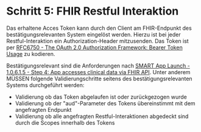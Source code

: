 # Schritt 5: FHIR Restful Interaktion

Das erhaltene Acces Token kann durch den Client am FHIR-Endpunkt des bestätigungsrelevanten System eingelöst werden. Hierzu ist bei jeder Restful-Interaktion ein Authorization-Header mitzusenden. Das Token ist per [RFC6750 -  The OAuth 2.0 Authorization Framework: Bearer Token Usage](https://datatracker.ietf.org/doc/html/rfc6750) zu kodieren.

Bestätigungsrelevant sind die Anforderungen nach [SMART App Launch - 1.0.6.1.5 - Step 4: App accesses clinical data via FHIR API](http://build.fhir.org/ig/HL7/smart-app-launch/index.html#step-4-app-accesses-clinical-data-via-fhir-api). Unter anderem MÜSSEN folgende Validierungschritte seitens des bestätigungsrelevanten Systems durchgeführt werden:

- Validierung ob das Token abgelaufen ist oder zurückgezogen wurde
- Validierung ob der "aud"-Parameter des Tokens übereinstimmt mit dem angefragten Endpunkt
- Validierung ob alle angefragten Restful-Interaktionen abgedeckt sind durch die Scopes innerhalb des Tokens